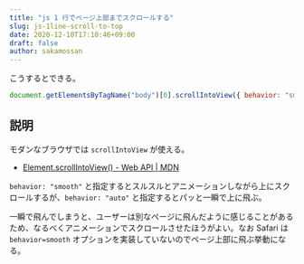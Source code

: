 ```yaml
---
title: "js 1 行でページ上部までスクロールする"
slug: js-1line-scroll-to-top
date: 2020-12-10T17:10:46+09:00
draft: false
author: sakamossan
---
```


こうするとできる。

```js
document.getElementsByTagName("body")[0].scrollIntoView({ behavior: "smooth" });
```

## 説明

モダンなブラウザでは `scrollIntoView` が使える。

- [Element.scrollIntoView() - Web API | MDN](https://developer.mozilla.org/ja/docs/Web/API/Element/scrollIntoView)

`behavior: "smooth"` と指定するとスルスルとアニメーションしながら上にスクロールするが、`behavior: "auto"` と指定するとパッと一瞬で上に飛ぶ。

一瞬で飛んでしまうと、ユーザーは別なページに飛んだように感じることがあるため、なるべくアニメーションでスクロールさせたほうがよい。なお Safari は `behavior=smooth` オプションを実装していないのでページ上部に飛ぶ挙動になる。
